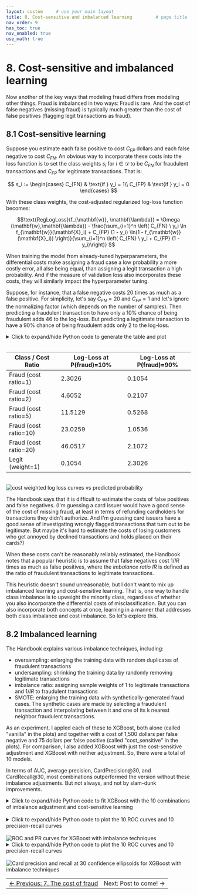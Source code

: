 ```yaml
---
layout: custom     # use your main layout
title: 8. Cost-sensitive and imbalanced learning         # page title
nav_order: 9
has_toc: true
nav_enabled: true
use_math: true
---
```


# 8. Cost-sensitive and imbalanced learning

Now another of the key ways that modeling fraud differs from modeling other things. Fraud is imbalanced in two ways: Fraud is rare. And the cost of false negatives (missing fraud) is typically much greater than the cost of false positives (flagging legit transactions as fraud).

## 8.1 Cost-sensitive learning

Suppose you estimate each false positive to cost $C_{FP}$ dollars and each false negative to cost 
$C_{FN}$.  An obvious way to incorporate these costs into the loss function is to set the class weights $s_i$ for $i\in\mathcal{D}$ to be  $C_{FN}$ for fraudulent transactions and 
$C_{FP}$ for legitimate transactions. That is:


$$
s_i := \begin{cases}
C_{FN} & \text{if } y_i = 1\\
C_{FP} & \text{if } y_i = 0
\end{cases}
$$

With these class weights, the cost-adjusted regularized log-loss function becomes:

$$\text{RegLogLoss}(f_{\mathbf{w}}, \mathbf{\lambda}) = \Omega (\mathbf{w},\mathbf{\lambda}) - \frac{\sum_{i=1}^n  
\left( C_{FN} \ y_i \ln f_{\mathbf{w}}(\mathbf{X}_i) + C_{FP} (1 - y_i) \ln(1 - f_{\mathbf{w}}(\mathbf{X}_i)) \right)}{\sum_{i=1}^n \left( C_{FN} \ y_i + C_{FP} (1 - y_i)\right)} $$


When training the model from already-tuned hyperparameters, the differential costs make assigning a fraud case a low probability a more costly error, all alse being equal, than assigning a legit transaction a high probability.  And if the measure of validation loss also incorporates these costs, they will similarly impact the hyperparameter tuning.

Suppose, for instance, that a false negative costs 20 times as much as a false positive.  For simplicity, let's say $C_{FN}=20$ and $C_{FP}=1$ and let's ignore the normalizing factor (which depends on the number of samples). Then predicting a fraudulent transaction to have only a 10% chance of being fraudulent adds 46 to the log-loss. But predicting a legitimate transaction to have a 90% chance of being fraudulent adds only 2 to the log-loss.  


<details>
<summary>Click to expand/hide Python code to generate the table and plot</summary>

<pre> ```python
import numpy as np
import matplotlib.pyplot as plt
import matplotlib as mpl
from matplotlib.colors import ListedColormap
import matplotlib.ticker as ticker

p = np.linspace(0.001, 0.999, 500)
cost_ratios = [1, 2, 5, 10, 20]

viridis_full = mpl.colormaps['viridis'](np.linspace(0, 1, 256))
start = int(0.1 * 256)
end = int(0.85 * 256)
viridis_trimmed = viridis_full[start:end]
custom_cmap = ListedColormap(viridis_trimmed)
colors = custom_cmap(np.linspace(0, 1, len(cost_ratios)))

plt.figure(figsize=(8, 5))
handles = []
labels = []

# Plot fraud curves and collect handles and labels
for cost_ratio, color in zip(cost_ratios, colors):
    log_loss_fraud = -np.log(p) * cost_ratio
    h, = plt.plot(p * 100, log_loss_fraud, label=f'Fraud (cost ratio={cost_ratio})', linestyle='--', color=color)
    handles.append(h)
    labels.append(f'Fraud (cost ratio={cost_ratio})')

# Plot legit curve
log_loss_legit = -np.log(1 - p)
h_legit, = plt.plot(p * 100, log_loss_legit, label='Legit (weight=1)', color='brown')

# Append the legit curve handle and label at the end
handles.append(h_legit)
labels.append('Legit (weight=1)')

# Create an ordering list:
# Indices of fraud curves sorted by decreasing cost ratio (since cost_ratios is increasing, reverse the order)
fraud_indices_desc = list(range(len(cost_ratios)-1, -1, -1))

# Append the legit curve index last
legend_order = fraud_indices_desc + [len(cost_ratios)]  # legit is last

# Reorder handles and labels according to desired legend order
handles_ordered = [handles[i] for i in legend_order]
labels_ordered = [labels[i] for i in legend_order]

plt.legend(handles_ordered, labels_ordered)
plt.title('Cost-Weighted Log-Loss Curves vs Predicted Probability')
plt.xlabel('Predicted Probability of Fraud (%)')
plt.ylabel('Log-Loss')
plt.grid(True)

# Add percent signs on the x-axis tick labels
plt.gca().xaxis.set_major_formatter(ticker.PercentFormatter(xmax=100))

plt.savefig("cost-wgted-log-loss-curves-vs-pred-prob.png", bbox_inches='tight')
plt.show()

p_values = [0.1, 0.9]
cost_ratios = [1, 2, 5, 10, 20]

def log_loss_fraud(p, cost_ratio):
    return -np.log(p) * cost_ratio

def log_loss_legit(p):
    return -np.log(1 - p)

rows = []
headers = ["Class / Cost Ratio", "Log-Loss at p=10%", "Log-Loss at p=90%"]

for cost_ratio in cost_ratios:
    row = [
        f"Fraud (cost ratio={cost_ratio})",
        f"{log_loss_fraud(0.1, cost_ratio):.4f}",
        f"{log_loss_fraud(0.9, cost_ratio):.4f}"
    ]
    rows.append(row)

# Add legit row
rows.append([
    "Legit (weight=1)",
    f"{log_loss_legit(0.1):.4f}",
    f"{log_loss_legit(0.9):.4f}"
])

# Print markdown table
print("| " + " | ".join(headers) + " |")
print("|" + "|".join(["---"] * len(headers)) + "|")
for row in rows:
    print("| " + " | ".join(row) + " |")

``` </pre>
</details>

<br>

| Class / Cost Ratio | Log-Loss at P(fraud)=10% | Log-Loss at P(fraud)=90% |
|---|---|---|
| Fraud (cost ratio=1) | 2.3026 | 0.1054 |
| Fraud (cost ratio=2) | 4.6052 | 0.2107 |
| Fraud (cost ratio=5) | 11.5129 | 0.5268 |
| Fraud (cost ratio=10) | 23.0259 | 1.0536 |
| Fraud (cost ratio=20) | 46.0517 | 2.1072 |
| Legit (weight=1) | 0.1054 | 2.3026 |

<br>

<img src="./images/cost-wgted-log-loss-curves-vs-pred-prob.png" alt="cost weighted log loss curves vs predicted probability" />


The Handbook says that it is difficult to estimate the costs of false positives and false negatives. (I'm guessing a card issuer would have a good sense of the cost of missing fraud, at least in terms of refunding cardholders for transactions they didn't authorize. And I'm guessing card issuers have a good sense of investigating wrongly flagged transactions that turn out to be legitimate. But maybe it's hard to estimate the costs of losing customers who get annoyed by declined transactions and holds placed on their cards?) 

When these costs can't be reasonably reliably estimated, the Handbook notes that a popular heuristic is to assume that false negatives cost $1/IR$ times as much as false positives, where the *imbalance ratio* $IR$ is defined as the ratio of fraudulent transactions to legitimate transactions. 

This heuristic doesn't sound unreasonable, but I don't want to mix up imbalanced learning and cost-sensitive learning. That is, one way to handle class imbalance is to upweight the minority class, regardless of whether you also incorporate the differential costs of misclassification. But you can also incorporate both concepts at once, learning in a manner that addresses both class imbalance and cost imbalance.  So let's explore this. 

## 8.2 Imbalanced learning

The Handbook explains various imbalance techniques, including: 
- oversampling: enlarging the training data with random duplicates of fraudulent transactions
- undersampling: shrinking the training data by randomly removing legitimate transactions 
- imbalance ratio: assigning sample weights of 1 to legitimate transactions and $1/IR$ to fraudulent transactions
- SMOTE: enlarging the training data with synthetically-generated fraud cases. The synthetic cases are made by selecting a fraudulent transaction and interpolating between it and one of its k nearest neighbor fraudulent transactions.

As an experiment, I appled each of these to XGBoost, both alone (called "vanilla" in the plots) and together with a cost of 1,500 dollars per false negative and 75 dollars per false positive (called "cost_sensitive" in the plots). For comparison, I also added XGBoost with just the cost-sensitive adjustment and XGBoost with neither adjustment. So, there were a total of 10 models.

In terms of AUC, average precision, CardPrecision@30, and CardRecall@30, most combinations outperformed the version without these imbalance adjustments.  But not always, and not by slam-dunk improvements.


<details>
<summary>Click to expand/hide Python code to fit XGBoost with the 10 combinations of imbalance adjustment and cost-sensitive learning </summary>

<pre> ```python
""" Run XGBoost 10 combinations of imbalance adjustment and cost-sensitive learning """

from imblearn.pipeline import Pipeline as ImbPipeline
from imblearn.over_sampling import SMOTE
from imblearn.under_sampling import RandomUnderSampler
from imblearn.over_sampling import RandomOverSampler
from scipy.special import expit as sigmoid  # Sigmoid function
from sklearn.base import clone

# Define sampler mapping
def get_sampler(method):
    if method == 'undersampling':
        return RandomUnderSampler(random_state=0)
    elif method == 'oversampling':
        return RandomOverSampler(random_state=0)
    elif method == 'smote':
        return SMOTE(random_state=0)
    else:
        return None  # For 'imbalance_ratio' and 'none'

# Setup pipelines (no sampling in pipeline yet)
pipelines = {
    'XGBoost': Pipeline([
        ('preprocessor', preprocessor),
        ('clf', XGBClassifier(random_state=0, use_label_encoder=False, eval_metric='logloss', n_jobs=-1))
    ])
}

# Function to calculate sample weights
def calc_sample_weights(y, cost_FP, cost_FN):
    return np.where(y == 1, cost_FN, cost_FP)


def run_imbalance_and_cost_sensitive_exp(
    df, pipelines, input_features, output_col,
    imbalance_methods=['imbalance_ratio', 'undersampling', 'oversampling', 'smote', 'none'],
    cost_FP=75, cost_FN=1500,
    start_date=datetime.datetime(2018, 7, 25),
    delta_train=7, delta_delay=7, delta_assessment=7,
    n_folds=4,
    n_iter=20,
    random_state=0
):
    rng = check_random_state(random_state)
    optimized_pipelines = {}

    for imb_method in imbalance_methods:
        for cost_sensitive in [False, True]:
            run_name = f"{imb_method}_{'cost_sensitive' if cost_sensitive else 'vanilla'}"
            print(f"Running experiment: {run_name}")

            pipeline_template = pipelines['XGBoost']  # Only XGB

            param_dist = {
                'clf__n_estimators': randint(50, 101),       # 50 to 100
                'clf__max_depth': randint(3, 8),             # 3 to 7
                'clf__learning_rate': uniform(0.01, 0.19),  # 0.01 to 0.2 approx
            }

            def fit_and_score(params):
                fold_scores = []
                fold_start = start_date
                for fold in range(n_folds):
                    train_df, val_df = get_train_val_split(df, fold, fold_start, delta_train, delta_delay, delta_assessment)
                    if train_df.empty or val_df.empty:
                        fold_start += datetime.timedelta(days=delta_assessment)
                        continue

                    X_train = train_df[input_features]
                    y_train = train_df[output_col]
                    X_val = val_df[input_features]
                    y_val = val_df[output_col]

                    model = clone(pipeline_template)
                    model.set_params(**params)

                    # Set scale_pos_weight or sample weights according to imb_method and cost_sensitive
                    if imb_method == 'none':
                        if cost_sensitive:
                            sample_weights = np.where(y_train==1, cost_FN, cost_FP)
                            model.set_params(clf__scale_pos_weight=1)
                            model.fit(X_train, y_train, clf__sample_weight=sample_weights)
                        else:
                            model.fit(X_train, y_train)
                    elif imb_method == 'imbalance_ratio':
                        n_pos = np.sum(y_train==1)
                        n_neg = np.sum(y_train==0)
                        spw = n_neg / max(1,n_pos)
                        spw *= (cost_FP / cost_FN if cost_sensitive else 1)
                        model.set_params(clf__scale_pos_weight=spw)
                        model.fit(X_train, y_train)
                    else:
                        # Use sampling methods
                        sampler = get_sampler(imb_method)
                        X_res, y_res = sampler.fit_resample(X_train, y_train)
                        sample_weights = np.where(y_res==1, cost_FN, cost_FP) if cost_sensitive else None
                        spw = (np.sum(y_res==0)/max(1,np.sum(y_res==1)))*(cost_FP/cost_FN if cost_sensitive else 1)
                        model.set_params(clf__scale_pos_weight=spw)
                        model.fit(X_res, y_res, clf__sample_weight=sample_weights)

                    y_pred_prob = model.predict_proba(X_val)
                    sample_weights_val = np.where(y_val==1, cost_FN, cost_FP) if cost_sensitive else None
                    loss = log_loss(y_val, y_pred_prob, sample_weight=sample_weights_val)
                    fold_scores.append(loss)
                    fold_start += datetime.timedelta(days=delta_assessment)

                return np.mean(fold_scores) if fold_scores else float('inf')

            best_score = float('inf')
            best_params = None
            best_model = None

            for params in list(ParameterSampler(param_dist, n_iter=n_iter, random_state=rng)):
                score = fit_and_score(params)
                print(f"Params {params} -> Score {score:.5f}")
                if score < best_score:
                    best_score = score
                    best_params = params

            # Fit model on full data
            final_model = clone(pipeline_template)
            final_model.set_params(**best_params)
            if imb_method == 'none':
                if cost_sensitive:
                    sample_weights_full = np.where(df[output_col]==1, cost_FN, cost_FP)
                    final_model.set_params(clf__scale_pos_weight=1)
                    final_model.fit(df[input_features], df[output_col], clf__sample_weight=sample_weights_full)
                else:
                    final_model.fit(df[input_features], df[output_col])
            elif imb_method == 'imbalance_ratio':
                n_pos_full = np.sum(df[output_col]==1)
                n_neg_full = np.sum(df[output_col]==0)
                spw_full = n_neg_full / max(1,n_pos_full)
                spw_full *= (cost_FP / cost_FN if cost_sensitive else 1)
                final_model.set_params(clf__scale_pos_weight=spw_full)
                final_model.fit(df[input_features], df[output_col])
            else:
                sampler = get_sampler(imb_method)
                X_res_full, y_res_full = sampler.fit_resample(df[input_features], df[output_col])
                sample_weights_full = np.where(y_res_full==1, cost_FN, cost_FP) if cost_sensitive else None
                spw_full = (np.sum(y_res_full==0)/max(1,np.sum(y_res_full==1)))*(cost_FP/cost_FN if cost_sensitive else 1)
                final_model.set_params(clf__scale_pos_weight=spw_full)
                final_model.fit(X_res_full, y_res_full, clf__sample_weight=sample_weights_full)

            optimized_pipelines[run_name] = {
                'model': final_model,
                'best_params': best_params,
                'best_score': best_score
            }

    return optimized_pipelines

result_pipelines = run_imbalance_and_cost_sensitive_exp(
    transactions_df,
    pipelines,
    input_features,
    'TX_FRAUD',
    imbalance_methods=['imbalance_ratio', 'undersampling', 'oversampling', 'smote', 'none'],
    cost_FP=75,
    cost_FN=1500,
    start_date=datetime.datetime(2018,7,25),
    delta_train=7,
    delta_delay=7,
    delta_assessment=7,
    n_folds=4,
    n_iter=20
)


``` </pre>
</details>


<br>


<details>
<summary>Click to expand/hide Python code to plot the 10 ROC curves and 10 precision-recall curves </summary>

<pre> ```python
X_test, y_test = test_df[input_features], test_df['TX_FRAUD']

model_name = 'XGBoost'
import matplotlib.pyplot as plt
from sklearn.metrics import roc_curve, auc, precision_recall_curve, average_precision_score

def plot_roc_pr_curves(pipelines, X_test, y_test):
    plt.figure(figsize=(14, 6))

    # Gather ROC data and sort by decreasing AUC
    roc_data = []
    for name, pipe_info in pipelines.items():
        model = pipe_info['model']  # Extract the actual model
        probs = model.predict_proba(X_test)[:, 1]
        fpr, tpr, _ = roc_curve(y_test, probs)
        roc_auc = auc(fpr, tpr)
        roc_data.append((name, fpr, tpr, roc_auc))
    roc_data.sort(key=lambda x: x[3], reverse=True)

    # Plot ROC Curve
    plt.subplot(1, 2, 1)
    for name, fpr, tpr, roc_auc in roc_data:
        plt.plot(fpr, tpr, label=f'{name} (AUC = {roc_auc:.2f})')
    random_roc_auc = 0.5
    plt.plot([0, 1], [0, 1], 'r--', label=f'Random Guessing (AUC = {random_roc_auc:.2f})')  
    plt.xlabel('False Positive Rate')
    plt.ylabel('True Positive Rate')
    plt.title('ROC Curve')
    plt.legend(loc='lower right')

    # Gather PR data and sort by decreasing AP
    pr_data = []
    for name, pipe_info in pipelines.items():
        model = pipe_info['model']
        probs = model.predict_proba(X_test)[:, 1]
        precision, recall, _ = precision_recall_curve(y_test, probs)
        ap = average_precision_score(y_test, probs)
        pr_data.append((name, recall, precision, ap))
    pr_data.sort(key=lambda x: x[3], reverse=True)

    # Plot Precision-Recall Curve
    plt.subplot(1, 2, 2)
    for name, recall, precision, ap in pr_data:
        plt.plot(recall, precision, label=f'{name} (AP = {ap:.2f})')
    # Add dashed line for random guessing (constant model)
    positive_rate = y_test.mean()
    random_ap = positive_rate
    plt.plot([0, 1], [positive_rate, positive_rate], 'r--', label=f'Random Guessing (AP = {random_ap:.2f})')
    plt.xlabel('Recall')
    plt.ylabel('Precision')
    plt.title('Precision-Recall Curve')
    # Place legend in lower left for PR curve with sorted entries
    plt.legend(loc='lower left')

    plt.tight_layout(rect=[0, 0, 0.85, 1])  # Make room on right for ROC legend
    plt.savefig(f"ROC-and-PR-curves-for-{model_name}-w-imb-from-test-data.png", bbox_inches='tight')
    plt.show()

plot_roc_pr_curves(result_pipelines, X_test, y_test)
``` </pre>
</details>

<br>

<img src="./images/ROC-and-PR-curves-for-XGBoost-w-imb-from-test-data.png" alt="ROC and PR curves for XGBoost with imbalance techniques" />

<br>

<details>
<summary>Click to expand/hide Python code to plot the 10 ROC curves and 10 precision-recall curves </summary>

<pre> ```python
import matplotlib.patches as patches

def plot_confidence_ellipse(
    x, y, ax, n_std=1.96, edgecolor='black', **kwargs
):
    if x.size != y.size:
        raise ValueError("x and y must be the same size")
    cov = np.cov(x, y)
    mean_x, mean_y = np.mean(x), np.mean(y)
    eigvals, eigvecs = np.linalg.eigh(cov)
    order = eigvals.argsort()[::-1]
    eigvals, eigvecs = eigvals[order], eigvecs[:, order]
    theta = np.degrees(np.arctan2(*eigvecs[:, 0][::-1]))
    width, height = 2 * n_std * np.sqrt(eigvals)
    ellipse = patches.Ellipse(
        (mean_x, mean_y), width, height, angle=theta,
        edgecolor=edgecolor, facecolor='none', **kwargs
    )
    ax.add_patch(ellipse)
    ax.scatter(mean_x, mean_y, color=edgecolor, s=60, edgecolors='k', zorder=10)

def plot_card_precision_recall_ellipse_by_time_and_model(
    optimized_pipelines,
    X_test,
    y_test,
    A,
    n_a,
    m_a,
    time_unit
):
    time_column_map = {
        'days': 'TX_TIME_DAYS',
        'hours': 'TX_TIME_HOURS',
        'minutes': 'TX_TIME_MINUTES',
        'seconds': 'TX_TIME_SECONDS',
    }
    time_unit_divisor = {
        'days': 30,
        'hours': 30 * 24,
        'minutes': 30 * 24 * 60,
        'seconds': 30 * 24 * 60 * 60
    }
    if time_unit not in time_column_map:
        raise ValueError(f"time_unit must be one of {list(time_column_map.keys())}")

    time_col = time_column_map[time_unit]
    divisor = time_unit_divisor.get(time_unit, 30)
    k_card = max(1, int((A * n_a) / divisor))

    df = pd.DataFrame({
        'time_period': X_test[time_col],
        'y_true': y_test,
    })

    has_customer = 'CUSTOMER_ID' in X_test.columns
    if has_customer:
        df['customer_id'] = X_test['CUSTOMER_ID']

    results_time = []
    drop_cols = time_columns + (['CUSTOMER_ID'] if has_customer else [])

    for name, pipe_info in optimized_pipelines.items():
        model = pipe_info['model']  # Extract the actual model
        X_pred = X_test.drop(columns=drop_cols)
        if hasattr(model, "predict_proba"):
            scores = model.predict_proba(X_pred)[:, 1]
        elif hasattr(model, "decision_function"):
            scores = model.decision_function(X_pred)
        else:
            scores = model.predict(X_pred)
        df['score'] = scores
        for t_val, grp in df.groupby('time_period'):
            if has_customer:
                agg = grp.groupby('customer_id').agg(
                    max_score=('score', 'max'),
                    card_true=('y_true', 'max')
                ).reset_index()
                p_c = card_precision_at_k(agg['card_true'], agg['max_score'], k_card)
                r_c = card_recall_at_k(agg['card_true'], agg['max_score'], k_card)
            else:
                p_c, r_c = np.nan, np.nan
            results_time.append({
                'time_period': t_val,
                'model': name,
                'card_precision@k': p_c,
                'card_recall@k': r_c
            })

    df_time = pd.DataFrame(results_time)
    models = df_time['model'].unique()

    # Collect mean recall and precision, compute distance for sorting
    mean_values = []
    for model in models:
        subset = df_time[df_time['model'] == model]
        mean_recall = np.mean(subset['card_recall@k'])
        mean_precision = np.mean(subset['card_precision@k'])
        dist = np.sqrt(mean_recall**2 + mean_precision**2)
        mean_values.append((model, mean_recall, mean_precision, dist))

    # Sort by distance descending
    mean_values.sort(key=lambda x: x[3], reverse=True)

    cmap = plt.get_cmap('tab10')
    colors = {mv[0]: cmap(i) for i, mv in enumerate(mean_values)}

    fig, ax1 = plt.subplots(1, 1, figsize=(10, 8))
    for model, mean_recall, mean_precision, _ in mean_values:
        subset = df_time[df_time['model'] == model]
        if len(subset) >= 2:
            plot_confidence_ellipse(
                subset['card_recall@k'].values,
                subset['card_precision@k'].values,
                ax1,
                n_std=1.96,
                edgecolor=colors[model]
            )
        ax1.scatter(
            mean_recall,
            mean_precision,
            color=colors[model],
            edgecolors='k',
            s=60,
            zorder=10,
            label=model
        )
        print(f"{model}: recall = {mean_recall:.4f}, precision = {mean_precision:.4f}")

    ax1.set_xlabel(f"CardRecall@{k_card}")
    ax1.set_ylabel(f"CardPrecision@{k_card}")
    ax1.set_title(f"95%-Confidence Ellipse for CardPrecision@{k_card} vs CardRecall@{k_card}, "
                  f"by Model (for a model deployed every {time_unit[:-1]})")
    handles, labels = ax1.get_legend_handles_labels()
    ax1.legend(handles, labels)
    ax1.grid(True)

    plt.savefig("Card-precision-and-recall-at-30-conf-ellipse-for-{model_name}-w-imb.png", bbox_inches='tight')
    plt.tight_layout()
    plt.show()

m_a = 2300                 # Average num txs reviewed per analyst per month (example)
n_a = 2160                 # Average num cards reviewed per analyst per month (example)
A = 10                    # Number of analysts employed 24/7

# Add TX_TIME_HOURS and TX_TIME_MINUTES (// rounds down, i.e. "floor division"), the hours & minutes from midnight on the day of the 1st tx
transactions_df['TX_TIME_MINUTES'] = transactions_df['TX_TIME_SECONDS'] // 60
transactions_df['TX_TIME_HOURS'] = transactions_df['TX_TIME_MINUTES'] // 60

(train_df, test_df)=get_train_test_set(transactions_df,start_date_training,
                                       delta_train=7,delta_delay=7,delta_test=7)

time_columns = ['TX_DATETIME', 'TX_TIME_DAYS', 'TX_TIME_HOURS', 'TX_TIME_MINUTES', 'TX_TIME_SECONDS']

X_test, y_test = test_df[input_features + time_columns + ['CUSTOMER_ID']], test_df['TX_FRAUD']


plot_card_precision_recall_ellipse_by_time_and_model(
    result_pipelines,
    X_test,
    y_test,
    A=A, n_a=n_a, m_a=m_a, time_unit='hours'
)

``` </pre>
</details>

<br>

<img src="./images/Card-precision-and-recall-at-30-conf-ellipse-for-XGBoost-w-imb.png" alt="Card precision and recall at 30 confidence ellipsoids for XGBoost with imbalance techniques" />

<br>

<table width="100%">
  <tr>
    <td align="left">
      <a href="/7-the-cost-of-fraud-to-the-card-issuer.html">← Previous: 7. The cost of fraud</a>
    </td>
    <td align="right">
      Next: Post to come! →</a>
    </td>
  </tr>
</table>

